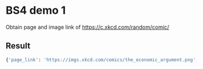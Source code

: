 # BS4 demo 1

Obtain page and image link of https://c.xkcd.com/random/comic/

## Result

```py
{'page_link': 'https://imgs.xkcd.com/comics/the_economic_argument.png', 'image_link': 'https://xkcd.com/808/'}
```
